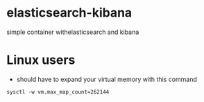 # elasticsearch-kibana
simple container withelasticsearch and kibana

# Linux users
- should have to expand your virtual memory  with this  command
```
sysctl -w vm.max_map_count=262144
```
